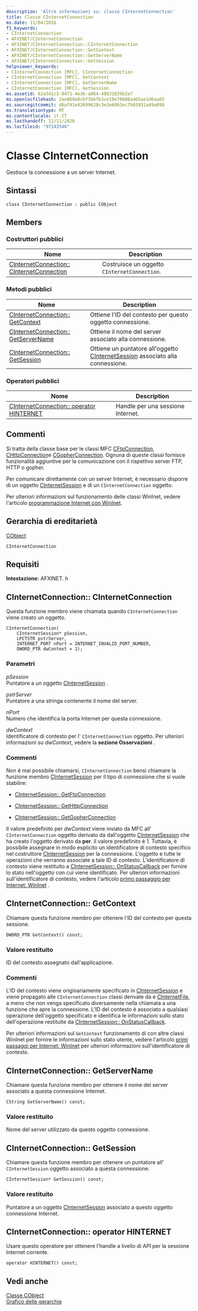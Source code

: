 ```yaml
---
description: 'Altre informazioni su: classe CInternetConnection'
title: Classe CInternetConnection
ms.date: 11/04/2016
f1_keywords:
- CInternetConnection
- AFXINET/CInternetConnection
- AFXINET/CInternetConnection::CInternetConnection
- AFXINET/CInternetConnection::GetContext
- AFXINET/CInternetConnection::GetServerName
- AFXINET/CInternetConnection::GetSession
helpviewer_keywords:
- CInternetConnection [MFC], CInternetConnection
- CInternetConnection [MFC], GetContext
- CInternetConnection [MFC], GetServerName
- CInternetConnection [MFC], GetSession
ms.assetid: 62a5d1c3-8471-4e36-a064-48831829b2a7
ms.openlocfilehash: 2ae869e8cbf3bbfb3ce19e78088a465ae1d6aa65
ms.sourcegitcommit: d6af41e42699628c3e2e6063ec7b03931a49a098
ms.translationtype: MT
ms.contentlocale: it-IT
ms.lasthandoff: 12/11/2020
ms.locfileid: "97143546"
---
```

# <a name="cinternetconnection-class"></a>Classe CInternetConnection

Gestisce la connessione a un server Internet.

## <a name="syntax"></a>Sintassi

```
class CInternetConnection : public CObject
```

## <a name="members"></a>Members

### <a name="public-constructors"></a>Costruttori pubblici

|Nome|Description|
|----------|-----------------|
|[CInternetConnection:: CInternetConnection](#cinternetconnection)|Costruisce un oggetto `CInternetConnection`.|

### <a name="public-methods"></a>Metodi pubblici

|Nome|Description|
|----------|-----------------|
|[CInternetConnection:: GetContext](#getcontext)|Ottiene l'ID del contesto per questo oggetto connessione.|
|[CInternetConnection:: GetServerName](#getservername)|Ottiene il nome del server associato alla connessione.|
|[CInternetConnection:: GetSession](#getsession)|Ottiene un puntatore all'oggetto [CInternetSession](../../mfc/reference/cinternetsession-class.md) associato alla connessione.|

### <a name="public-operators"></a>Operatori pubblici

|Nome|Description|
|----------|-----------------|
|[CInternetConnection:: operator HINTERNET](#operator_hinternet)|Handle per una sessione Internet.|

## <a name="remarks"></a>Commenti

Si tratta della classe base per le classi MFC [CFtpConnection](../../mfc/reference/cftpconnection-class.md), [CHttpConnection](../../mfc/reference/chttpconnection-class.md)e [CGopherConnection](../../mfc/reference/cgopherconnection-class.md). Ognuna di queste classi fornisce funzionalità aggiuntive per la comunicazione con il rispettivo server FTP, HTTP o gopher.

Per comunicare direttamente con un server Internet, è necessario disporre di un oggetto [CInternetSession](../../mfc/reference/cinternetsession-class.md) e di un `CInternetConnection` oggetto.

Per ulteriori informazioni sul funzionamento delle classi WinInet, vedere l'articolo [programmazione Internet con WinInet](../../mfc/win32-internet-extensions-wininet.md).

## <a name="inheritance-hierarchy"></a>Gerarchia di ereditarietà

[CObject](../../mfc/reference/cobject-class.md)

`CInternetConnection`

## <a name="requirements"></a>Requisiti

**Intestazione:** AFXINET. h

## <a name="cinternetconnectioncinternetconnection"></a><a name="cinternetconnection"></a> CInternetConnection:: CInternetConnection

Questa funzione membro viene chiamata quando `CInternetConnection` viene creato un oggetto.

```
CInternetConnection(
    CInternetSession* pSession,
    LPCTSTR pstrServer,
    INTERNET_PORT nPort = INTERNET_INVALID_PORT_NUMBER,
    DWORD_PTR dwContext = 1);
```

### <a name="parameters"></a>Parametri

*pSession*<br/>
Puntatore a un oggetto [CInternetSession](../../mfc/reference/cinternetsession-class.md) .

*pstrServer*<br/>
Puntatore a una stringa contenente il nome del server.

*nPort*<br/>
Numero che identifica la porta Internet per questa connessione.

*dwContext*<br/>
Identificatore di contesto per l' `CInternetConnection` oggetto. Per ulteriori informazioni su *dwContext*, vedere la **sezione Osservazioni** .

### <a name="remarks"></a>Commenti

Non è mai possibile chiamarsi, `CInternetConnection` bensì chiamare la funzione membro [CInternetSession](../../mfc/reference/cinternetsession-class.md) per il tipo di connessione che si vuole stabilire:

- [CInternetSession:: GetFtpConnection](../../mfc/reference/cinternetsession-class.md#getftpconnection)

- [CInternetSession:: GetHttpConnection](../../mfc/reference/cinternetsession-class.md#gethttpconnection)

- [CInternetSession:: GetGopherConnection](../../mfc/reference/cinternetsession-class.md#getgopherconnection)

Il valore predefinito per *dwContext* viene inviato da MFC all' `CInternetConnection` oggetto derivato da dall'oggetto [CInternetSession](../../mfc/reference/cinternetsession-class.md) che ha creato l'oggetto derivato da **per**. Il valore predefinito è 1. Tuttavia, è possibile assegnare in modo esplicito un identificatore di contesto specifico nel costruttore [CInternetSession](../../mfc/reference/cinternetsession-class.md#cinternetsession) per la connessione. L'oggetto e tutte le operazioni che verranno associate a tale ID di contesto. L'identificatore di contesto viene restituito a [CInternetSession:: OnStatusCallback](../../mfc/reference/cinternetsession-class.md#onstatuscallback) per fornire lo stato nell'oggetto con cui viene identificato. Per ulteriori informazioni sull'identificatore di contesto, vedere l'articolo [primo passaggio per Internet: WinInet](../../mfc/wininet-basics.md) .

## <a name="cinternetconnectiongetcontext"></a><a name="getcontext"></a> CInternetConnection:: GetContext

Chiamare questa funzione membro per ottenere l'ID del contesto per questa sessione.

```
DWORD_PTR GetContext() const;
```

### <a name="return-value"></a>Valore restituito

ID del contesto assegnato dall'applicazione.

### <a name="remarks"></a>Commenti

L'ID del contesto viene originariamente specificato in [CInternetSession](../../mfc/reference/cinternetsession-class.md) e viene propagato alle `CInternetConnection` classi derivate da e [CInternetFile](../../mfc/reference/cinternetfile-class.md), a meno che non venga specificato diversamente nella chiamata a una funzione che apre la connessione. L'ID del contesto è associato a qualsiasi operazione dell'oggetto specificato e identifica le informazioni sullo stato dell'operazione restituite da [CInternetSession:: OnStatusCallback](../../mfc/reference/cinternetsession-class.md#onstatuscallback).

Per ulteriori informazioni sul `GetContext` funzionamento di con altre classi WinInet per fornire le informazioni sullo stato utente, vedere l'articolo [primi passaggi per Internet: WinInet](../../mfc/wininet-basics.md) per ulteriori informazioni sull'identificatore di contesto.

## <a name="cinternetconnectiongetservername"></a><a name="getservername"></a> CInternetConnection:: GetServerName

Chiamare questa funzione membro per ottenere il nome del server associato a questa connessione Internet.

```
CString GetServerName() const;
```

### <a name="return-value"></a>Valore restituito

Nome del server utilizzato da questo oggetto connessione.

## <a name="cinternetconnectiongetsession"></a><a name="getsession"></a> CInternetConnection:: GetSession

Chiamare questa funzione membro per ottenere un puntatore all' `CInternetSession` oggetto associato a questa connessione.

```
CInternetSession* GetSession() const;
```

### <a name="return-value"></a>Valore restituito

Puntatore a un oggetto [CInternetSession](../../mfc/reference/cinternetsession-class.md) associato a questo oggetto connessione Internet.

## <a name="cinternetconnectionoperator-hinternet"></a><a name="operator_hinternet"></a> CInternetConnection:: operator HINTERNET

Usare questo operatore per ottenere l'handle a livello di API per la sessione Internet corrente.

```
operator HINTERNET() const;
```

## <a name="see-also"></a>Vedi anche

[Classe CObject](../../mfc/reference/cobject-class.md)<br/>
[Grafico delle gerarchie](../../mfc/hierarchy-chart.md)
